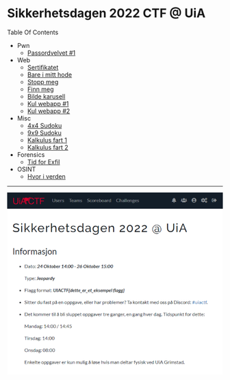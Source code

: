 # Sikkerhetsdagen 2022 CTF @ UiA

Table Of Contents

- Pwn
  - [Passordvelvet #1](passordvelvet-1)
- Web
  - [Sertifikatet](sertifikatet)
  - [Bare i mitt hode](bare-i-mitt-hode)
  - [Stopp meg](stopp-meg)
  - [Finn meg](finn-meg)
  - [Bilde karusell](bilde-karusell)
  - [Kul webapp #1](kul-webapp-1)
  - [Kul webapp #2](kul-webapp-2)
- Misc
  - [4x4 Sudoku](4x4-sudoku)
  - [9x9 Sudoku](9x9-sudoku)
  - [Kalkulus fart 1](kalkulus-fart-1)
  - [Kalkulus fart 2](kalkulus-fart-2)
- Forensics
  - [Tid for Exfil](tid-for-exfil)
- OSINT
  - [Hvor i verden](hvor-i-verden)

---

![](screenshots/00.png)